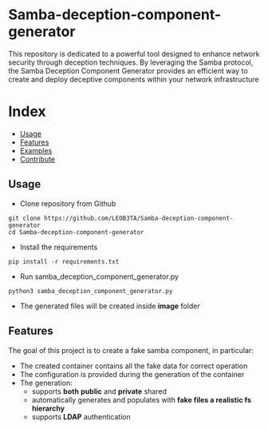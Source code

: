 # Samba-deception-component-generator
This repository is dedicated to a powerful tool designed to enhance network security through deception techniques. By leveraging the Samba protocol, the Samba Deception Component Generator provides an efficient way to create and deploy deceptive components within your network infrastructure

# Index
- [Usage](#usage)
- [Features](#features)
- [Examples](#examples)
- [Contribute](#contribute)

## Usage

- Clone repository from Github <!--Forse meglio fare una release-->
```shell
git clone https://github.com/LEOB3TA/Samba-deception-component-generator
cd Samba-deception-component-generator
```
- Install the requirements
```shell
pip install -r requirements.txt
```
- Run samba_deception_component_generator.py
```shell
python3 samba_deception_component_generator.py
```
- The generated files will be created inside **image** folder

## Features
The goal of this project is to create a fake samba component, in particular:
- The created container contains all the fake data for correct operation
- The configuration is provided during the generation of the container
- The generation:
  - supports **both** **public** and **private** shared
  - automatically generates and populates with **fake files a realistic fs hierarchy**
  - supports **LDAP** authentication


